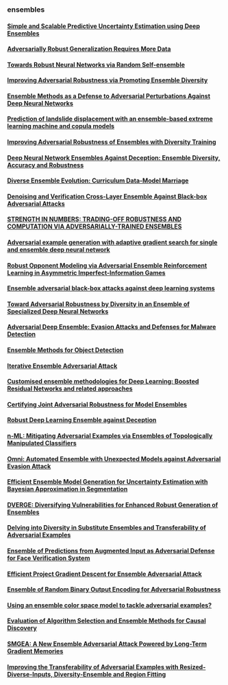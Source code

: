 ### ensembles

#### [Simple and Scalable Predictive Uncertainty Estimation using Deep Ensembles](https://arxiv.org/abs/1612.01474)
#### [Adversarially Robust Generalization Requires More Data](https://arxiv.org/abs/1804.11285)
#### [Towards Robust Neural Networks via Random Self-ensemble](https://openaccess.thecvf.com/content_ECCV_2018/html/Xuanqing_Liu_Towards_Robust_Neural_ECCV_2018_paper.html)
#### [Improving Adversarial Robustness via Promoting Ensemble Diversity](http://proceedings.mlr.press/v97/pang19a)
#### [Ensemble Methods as a Defense to Adversarial Perturbations Against Deep Neural Networks](https://arxiv.org/pdf/1709.03423.pdf)
#### [Prediction of landslide displacement with an ensemble-based extreme learning machine and copula models](https://link.springer.com/article/10.1007/s10346-018-1020-2)
#### [Improving Adversarial Robustness of Ensembles with Diversity Training](https://arxiv.org/pdf/1901.09981.pdf)
#### [Deep Neural Network Ensembles Against Deception: Ensemble Diversity, Accuracy and Robustness](https://ieeexplore.ieee.org/document/9077380)
#### [Diverse Ensemble Evolution: Curriculum Data-Model Marriage](https://www.semanticscholar.org/paper/Diverse-Ensemble-Evolution%3A-Curriculum-Data-Model-Zhou-Wang/ebbac18c556ba9ac2b68854a0124ff1c93055023?p2df)
#### [Denoising and Verification Cross-Layer Ensemble Against Black-box Adversarial Attacks](https://ieeexplore.ieee.org/document/9006090)
#### [STRENGTH IN NUMBERS: TRADING-OFF ROBUSTNESS AND COMPUTATION VIA ADVERSARIALLY-TRAINED ENSEMBLES](https://arxiv.org/pdf/1811.09300.pdf)
#### [Adversarial example generation with adaptive gradient search for single and ensemble deep neural network](https://www.sciencedirect.com/science/article/abs/pii/S0020025520303273?casa_token=SYcLfOAZZVoAAAAA:gyFgCYVqJMq5Sm-gr01BRVC1HYigePb-EwkFrTzGtPmIn_NftVPSJ6mXdL4xi3PPyU44uA3Trw)
#### [Robust Opponent Modeling via Adversarial Ensemble Reinforcement Learning in Asymmetric Imperfect-Information Games](https://arxiv.org/pdf/1909.08735.pdf)
#### [Ensemble adversarial black-box attacks against deep learning systems](https://www.sciencedirect.com/science/article/abs/pii/S0031320319304844?casa_token=FrQEHnaCvPYAAAAA:joIbSEvdoXOkXoK_7DPdGmYpXLlhHFr01dAi9VSqVCNWV8puO_-OlymVuv8iwurCNM2NFE62Aw)
#### [Toward Adversarial Robustness by Diversity in an Ensemble of Specialized Deep Neural Networks](https://arxiv.org/pdf/2005.08321.pdf)
#### [Adversarial Deep Ensemble: Evasion Attacks and Defenses for Malware Detection](https://ieeexplore.ieee.org/document/9121297)
#### [Ensemble Methods for Object Detection](http://ecai2020.eu/papers/320_paper.pdf)
#### [Iterative Ensemble Adversarial Attack](http://hof.geekpwn.org/caad/docs/RNG.pdf)
#### [Customised ensemble methodologies for Deep Learning: Boosted Residual Networks and related approaches](https://eprints.bbk.ac.uk/id/eprint/25541/1/NCA-Biron.pdf)
#### [Certifying Joint Adversarial Robustness for Model Ensembles](https://arxiv.org/pdf/2004.10250.pdf)
#### [Robust Deep Learning Ensemble against Deception](https://ieeexplore.ieee.org/document/9200713)
#### [n-ML: Mitigating Adversarial Examples via Ensembles of Topologically Manipulated Classifiers](https://arxiv.org/pdf/1912.09059.pdf)
#### [Omni: Automated Ensemble with Unexpected Models against Adversarial Evasion Attack](https://arxiv.org/pdf/2011.12720.pdf)
#### [Efficient Ensemble Model Generation for Uncertainty Estimation with Bayesian Approximation in Segmentation](https://arxiv.org/pdf/2005.10754.pdf)
#### [DVERGE: Diversifying Vulnerabilities for Enhanced Robust Generation of Ensembles](https://arxiv.org/pdf/2009.14720.pdf)
#### [Delving into Diversity in Substitute Ensembles and Transferability of Adversarial Examples](https://link.springer.com/chapter/10.1007/978-3-030-04182-3_16)
#### [Ensemble of Predictions from Augmented Input as Adversarial Defense for Face Verification System](https://link.springer.com/chapter/10.1007/978-3-030-14802-7_57)
#### [Efficient Project Gradient Descent for Ensemble Adversarial Attack](https://arxiv.org/pdf/1906.03333.pdf)
#### [Ensemble of Random Binary Output Encoding for Adversarial Robustness](https://ieeexplore.ieee.org/stamp/stamp.jsp?arnumber=8813035)
#### [Using an ensemble color space model to tackle adversarial examples?](https://arxiv.org/pdf/2003.05005.pdf)
#### [Evaluation of Algorithm Selection and Ensemble Methods for Causal Discovery](https://www.cmu.edu/dietrich/causality/CameraReadys-accepted%20papers/28%5CCameraReady%5CEvaluating_Causal_Ensembles_NeurIPS_CR.pdf)
#### [SMGEA: A New Ensemble Adversarial Attack Powered by Long-Term Gradient Memories](https://ieeexplore.ieee.org/document/9288740)
#### [Improving the Transferability of Adversarial Examples with Resized-Diverse-Inputs, Diversity-Ensemble and Region Fitting](https://www.ecva.net/papers/eccv_2020/papers_ECCV/papers/123670562.pdf)
